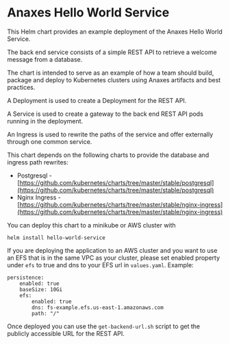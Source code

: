 # Anaxes Hello World Service

This Helm chart provides an example deployment of the Anaxes Hello World Service. 

The back end service consists of a simple REST API to retrieve a welcome message from a database.

The chart is intended to serve as an example of how a team should build, package and deploy to Kubernetes clusters using Anaxes artifacts and best practices.

A Deployment is used to create a Deployment for the REST API. 

A Service is used to create a gateway to the back end REST API pods running in the deployment.

An Ingress is used to rewrite the paths of the service and offer externally through one common service.

This chart depends on the following charts to provide the database and ingress path rewrites:
- Postgresql - [https://github.com/kubernetes/charts/tree/master/stable/postgresql](https://github.com/kubernetes/charts/tree/master/stable/postgresql)
- Nginx Ingress - [https://github.com/kubernetes/charts/tree/master/stable/nginx-ingress](https://github.com/kubernetes/charts/tree/master/stable/nginx-ingress)

You can deploy this chart to a minikube or AWS cluster with

    helm install hello-world-service

If you are deploying the application to an AWS cluster and you want to use an EFS that is in the same VPC as your cluster, please set enabled property under `efs` to true and dns to your EFS url in `values.yaml`.
Example:

    persistence: 
        enabled: true
        baseSize: 10Gi
        efs:
            enabled: true
            dns: fs-example.efs.us-east-1.amazonaws.com
            path: "/"

Once deployed you can use the `get-backend-url.sh` script to get the publicly accessible URL for the REST API.
